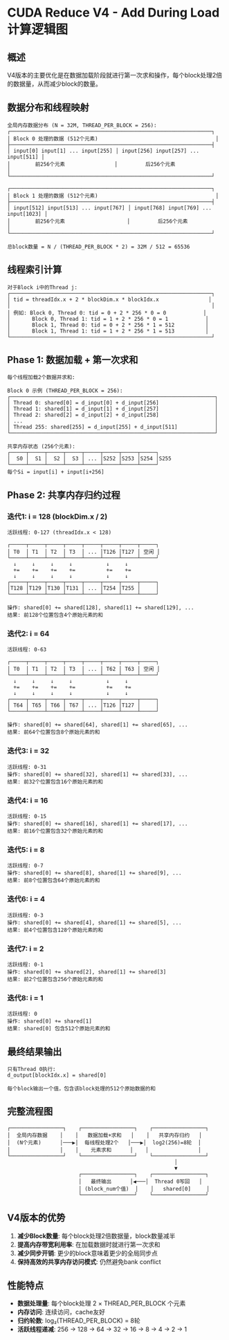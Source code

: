 # CUDA Reduce V4 - Add During Load 计算逻辑图

## 概述
V4版本的主要优化是在数据加载阶段就进行第一次求和操作，每个block处理2倍的数据量，从而减少block的数量。

## 数据分布和线程映射

```
全局内存数据分布 (N = 32M, THREAD_PER_BLOCK = 256):
┌─────────────────────────────────────────────────────────────────┐
│ Block 0 处理的数据 (512个元素)                                      │
├─────────────────────────────────────────────────────────────────┤
│ input[0] input[1] ... input[255] │ input[256] input[257] ... input[511] │
│        前256个元素                │         后256个元素                   │
└─────────────────────────────────────────────────────────────────┘

┌─────────────────────────────────────────────────────────────────┐
│ Block 1 处理的数据 (512个元素)                                      │
├─────────────────────────────────────────────────────────────────┤
│ input[512] input[513] ... input[767] │ input[768] input[769] ... input[1023] │
│        前256个元素                    │         后256个元素                    │
└─────────────────────────────────────────────────────────────────┘

总block数量 = N / (THREAD_PER_BLOCK * 2) = 32M / 512 = 65536
```

## 线程索引计算

```
对于Block i中的Thread j:
┌─────────────────────────────────────────────────────────────────┐
│ tid = threadIdx.x + 2 * blockDim.x * blockIdx.x                │
│                                                                 │
│ 例如: Block 0, Thread 0: tid = 0 + 2 * 256 * 0 = 0            │
│       Block 0, Thread 1: tid = 1 + 2 * 256 * 0 = 1            │
│       Block 1, Thread 0: tid = 0 + 2 * 256 * 1 = 512          │
│       Block 1, Thread 1: tid = 1 + 2 * 256 * 1 = 513          │
└─────────────────────────────────────────────────────────────────┘
```

## Phase 1: 数据加载 + 第一次求和

```
每个线程加载2个数据并求和:

Block 0 示例 (THREAD_PER_BLOCK = 256):
┌──────────────────────────────────────────────────────────────────┐
│ Thread 0: shared[0] = d_input[0] + d_input[256]                  │
│ Thread 1: shared[1] = d_input[1] + d_input[257]                  │
│ Thread 2: shared[2] = d_input[2] + d_input[258]                  │
│ ...                                                              │
│ Thread 255: shared[255] = d_input[255] + d_input[511]            │
└──────────────────────────────────────────────────────────────────┘

共享内存状态 (256个元素):
┌─────┬─────┬─────┬─────┬─────┬─────┬─────┬─────┐
│  S0 │  S1 │  S2 │  S3 │ ... │S252 │S253 │S254 │S255
└─────┴─────┴─────┴─────┴─────┴─────┴─────┴─────┘
每个Si = input[i] + input[i+256]
```

## Phase 2: 共享内存归约过程

### 迭代1: i = 128 (blockDim.x / 2)
```
活跃线程: 0-127 (threadIdx.x < 128)

┌─────┬─────┬─────┬─────┬─────┬─────┬─────┬─────┐
│ T0  │ T1  │ T2  │ T3  │ ... │T126 │T127 │ 空闲 │
└─────┴─────┴─────┴─────┴─────┴─────┴─────┴─────┘
  ↓     ↓     ↓     ↓           ↓     ↓
  +=    +=    +=    +=          +=    +=
  ↓     ↓     ↓     ↓           ↓     ↓
┌─────┬─────┬─────┬─────┬─────┬─────┬─────┬─────┐
│T128 │T129 │T130 │T131 │ ... │T254 │T255 │     │
└─────┴─────┴─────┴─────┴─────┴─────┴─────┴─────┘

操作: shared[0] += shared[128], shared[1] += shared[129], ...
结果: 前128个位置包含4个原始元素的和
```

### 迭代2: i = 64
```
活跃线程: 0-63

┌─────┬─────┬─────┬─────┬─────┬─────┬─────┬─────┐
│ T0  │ T1  │ T2  │ T3  │ ... │ T62 │ T63 │ 空闲 │
└─────┴─────┴─────┴─────┴─────┴─────┴─────┴─────┘
  ↓     ↓     ↓     ↓           ↓     ↓
  +=    +=    +=    +=          +=    +=
  ↓     ↓     ↓     ↓           ↓     ↓
┌─────┬─────┬─────┬─────┬─────┬─────┬─────┬─────┐
│ T64 │ T65 │ T66 │ T67 │ ... │T126 │T127 │     │
└─────┴─────┴─────┴─────┴─────┴─────┴─────┴─────┘

操作: shared[0] += shared[64], shared[1] += shared[65], ...
结果: 前64个位置包含8个原始元素的和
```

### 迭代3: i = 32
```
活跃线程: 0-31
操作: shared[0] += shared[32], shared[1] += shared[33], ...
结果: 前32个位置包含16个原始元素的和
```

### 迭代4: i = 16
```
活跃线程: 0-15
操作: shared[0] += shared[16], shared[1] += shared[17], ...
结果: 前16个位置包含32个原始元素的和
```

### 迭代5: i = 8
```
活跃线程: 0-7
操作: shared[0] += shared[8], shared[1] += shared[9], ...
结果: 前8个位置包含64个原始元素的和
```

### 迭代6: i = 4
```
活跃线程: 0-3
操作: shared[0] += shared[4], shared[1] += shared[5], ...
结果: 前4个位置包含128个原始元素的和
```

### 迭代7: i = 2
```
活跃线程: 0-1
操作: shared[0] += shared[2], shared[1] += shared[3]
结果: 前2个位置包含256个原始元素的和
```

### 迭代8: i = 1
```
活跃线程: 0
操作: shared[0] += shared[1]
结果: shared[0] 包含512个原始元素的和
```

## 最终结果输出

```
只有Thread 0执行:
d_output[blockIdx.x] = shared[0]

每个block输出一个值，包含该block处理的512个原始数据的和
```

## 完整流程图

```
┌─────────────────┐    ┌─────────────────┐    ┌─────────────────┐
│  全局内存数据    │    │   数据加载+求和   │    │   共享内存归约   │
│  (N个元素)      │───▶│  每线程处理2个   │───▶│  log2(256)=8轮  │
│                │    │    元素求和      │    │                │
└─────────────────┘    └─────────────────┘    └─────────────────┘
                                                      │
                                                      ▼
                       ┌─────────────────┐    ┌─────────────────┐
                       │   最终输出      │◀───│  Thread 0写回   │
                       │ (block_num个值)  │    │   shared[0]     │
                       └─────────────────┘    └─────────────────┘
```

## V4版本的优势

1. **减少Block数量**: 每个block处理2倍数据量，block数量减半
2. **提高内存带宽利用率**: 在加载数据时就进行第一次求和
3. **减少同步开销**: 更少的block意味着更少的全局同步点
4. **保持高效的共享内存访问模式**: 仍然避免bank conflict

## 性能特点

- **数据处理量**: 每个block处理 2 × THREAD_PER_BLOCK 个元素
- **内存访问**: 连续访问，cache友好
- **归约轮数**: log₂(THREAD_PER_BLOCK) = 8轮
- **活跃线程递减**: 256 → 128 → 64 → 32 → 16 → 8 → 4 → 2 → 1
